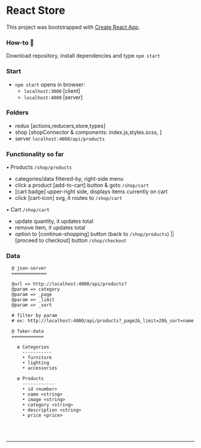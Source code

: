 # React Store

This project was bootstrapped with [Create React App](https://github.com/facebook/create-react-app).


### How-to :card_index:

Download repository, install dependencies and type `npm start`

### Start
- `npm start` opens in browser:
  + `localhost:3000` [client]
  + `localhost:4000` [server]


### Folders
- redux [actions,reducers,store,types]
- shop [shopConnector & components: index.js,styles.scss, ]
- server `localhost:4000/api/products`


### Functionality so far

• Products  `/shop/products`
- categories/data filtered-by, right-side menu
- click a product [add-to-cart] button & goto `/shop/cart`
- [cart badge] upper-right side, displays items currently on cart
- click [cart-icon] svg, it routes to `/shop/cart`


• Cart `/shop/cart`

- update quantity, it updates total
- remove item, it updates total
- option to [continue-shopping] button (back to `/shop/products`) || [proceed to checkout]
  button `/shop/checkout`


### Data

```
  @ json-server
  =============

  @url => http://localhost:4000/api/products?
  @param => category
  @param => _page
  @param => _limit
  @param => _sort

  # filter by param
  # ex: http://localhost:4000/api/products?_page2&_limit=20&_sort=name

```


```
  @ faker-data
  ============

    ø Categories
      -----------
      • furniture
      • lighting
      • accessories

    ø Products
      ------------
      • id <number>
      • name <string>
      • image <string>
      • category <string>
      • description <string>
      • price <price>

```
















<br />
<br />

<hr />



